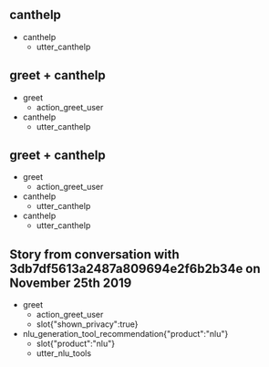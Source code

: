 ## canthelp
* canthelp
    - utter_canthelp

## greet + canthelp
* greet
    - action_greet_user
* canthelp
    - utter_canthelp

## greet + canthelp
* greet
    - action_greet_user
* canthelp
    - utter_canthelp
* canthelp
    - utter_canthelp

## Story from conversation with 3db7df5613a2487a809694e2f6b2b34e on November 25th 2019

* greet
    - action_greet_user
    - slot{"shown_privacy":true}
* nlu_generation_tool_recommendation{"product":"nlu"}
    - slot{"product":"nlu"}
    - utter_nlu_tools
